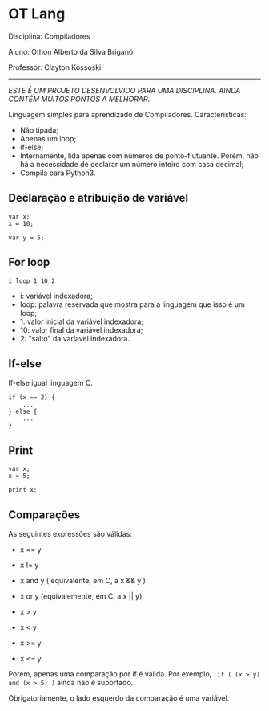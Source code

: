 # OT Lang

Disciplina: Compiladores

Aluno: Othon Alberto da Silva Briganó

Professor: Clayton Kossoski

---

*ESTE É UM PROJETO DESENVOLVIDO PARA UMA DISCIPLINA. AINDA CONTÉM MUITOS PONTOS A MELHORAR*.


Linguagem simples para aprendizado de Compiladores. Características:

* Não tipada;
* Apenas um loop;
* if-else;
* Internamente, lida apenas com números de ponto-flutuante. Porém, não há a necessidade de declarar um número inteiro com casa decimal;
* Compila para Python3.

## Declaração e atribuição de variável

	var x;
	x = 10;
	
	var y = 5;

	
## For loop
	
	i loop 1 10 2
	
* i: variável indexadora;
* loop: palavra reservada que mostra para a linguagem que isso é um loop;
* 1: valor inicial da variável indexadora;
* 10: valor final da variável indexadora;
* 2: "salto" da varíavel indexadora.


## If-else

If-else igual linguagem C.

	if (x == 2) {
		...
	} else {
		...
	}
	
## Print

	var x;
	x = 5;
	
	print x;
	
## Comparações

As seguintes expressões são válidas:
	
* x == y 
	
* x != y 
		
* x and y ( equivalente, em C, a x && y ) 
		
* x or y (equivalemente, em C, a x || y)
		
* x > y 
	
* x < y 
	
* x >= y 
	
* x <= y

Porém, apenas uma comparação por if é válida. Por exemplo, `` if ( (x > y) and (x > 5) )`` ainda não é suportado.

Obrigatoriamente, o lado esquerdo da comparação é uma variável.
